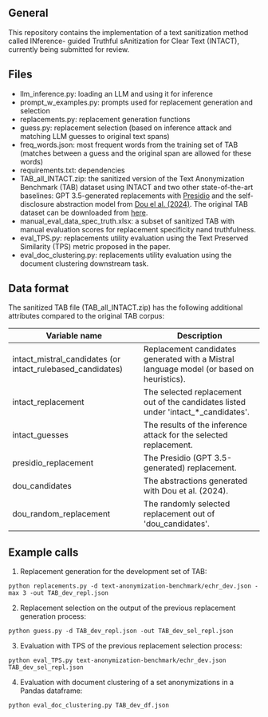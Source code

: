 ## General

This repository contains the implementation of a text sanitization method called INference-
guided Truthful sAnitization for Clear Text (INTACT), currently being submitted for review. 

## Files

- llm_inference.py: loading an LLM and using it for inference
- prompt_w_examples.py: prompts used for replacement generation and selection 
- replacements.py: replacement generation functions
- guess.py: replacement selection (based on inference attack and matching LLM guesses to original text spans)
- freq_words.json: most frequent words from the training set of TAB (matches between a guess and the original span are allowed for these words)
- requirements.txt: dependencies
- TAB_all_INTACT.zip: the sanitized version of the Text Anonymization Benchmark (TAB) dataset using INTACT and two other state-of-the-art baselines: GPT 3.5-generated replacements with [Presidio](https://github.com/microsoft/presidio/blob/main/docs/samples/python/synth_data_with_openai.ipynb) and the self-disclosure abstraction model from [Dou el al. (2024)](https://huggingface.co/douy/Llama-2-7B-lora-instruction-ft-abstraction-three-span). The original TAB dataset can be downloaded from [here](https://github.com/NorskRegnesentral/text-anonymization-benchmark).
- manual_eval_data_spec_truth.xlsx: a subset of sanitized TAB with manual evaluation scores for replacement specificity nand truthfulness.
- eval_TPS.py: replacements utility evaluation using the Text Preserved Similarity (TPS) metric proposed in the paper.
- eval_doc_clustering.py: replacements utility evaluation using the document clustering downstream task.

## Data format

The sanitized TAB file (TAB_all_INTACT.zip) has the following additional attributes compared to the original TAB corpus:

| Variable name      | Description       |
|----------------|----------------|
| intact_mistral_candidates (or intact_rulebased_candidates)  | Replacement candidates generated with a Mistral language model (or based on heuristics).  |
| intact_replacement  | The selected replacement out of the candidates listed under 'intact_*_candidates'.  |
| intact_guesses  | The results of the inference attack for the selected replacement.  |
| presidio_replacement | The Presidio (GPT 3.5-generated) replacement. |
| dou_candidates | The abstractions generated with Dou et al. (2024). |
| dou_random_replacement | The randomly selected replacement out of 'dou_candidates'.|


## Example calls 

1) Replacement generation for the development set of TAB: 

```{python}
python replacements.py -d text-anonymization-benchmark/echr_dev.json -max 3 -out TAB_dev_repl.json 
```

2) Replacement selection on the output of the previous replacement generation process:

```{python}
python guess.py -d TAB_dev_repl.json -out TAB_dev_sel_repl.json
```

3) Evaluation with TPS of the previous replacement selection process:

```{python}
python eval_TPS.py text-anonymization-benchmark/echr_dev.json TAB_dev_sel_repl.json
```

4) Evaluation with document clustering of a set anonymizations in a Pandas dataframe:
```{python}
python eval_doc_clustering.py TAB_dev_df.json
```
